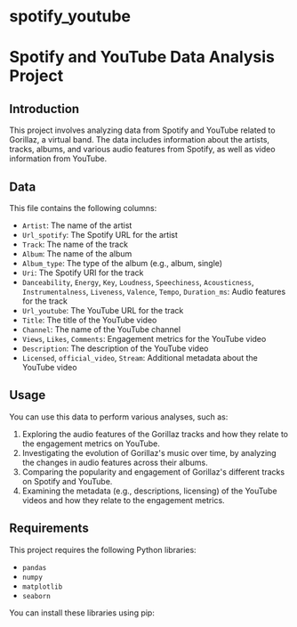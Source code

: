 # spotify_youtube
# Spotify and YouTube Data Analysis Project

## Introduction
This project involves analyzing data from Spotify and YouTube related to Gorillaz, a virtual band. The data includes information about the artists, tracks, albums, and various audio features from Spotify, as well as video information from YouTube.

## Data
This file contains the following columns:

- `Artist`: The name of the artist
- `Url_spotify`: The Spotify URL for the artist
- `Track`: The name of the track
- `Album`: The name of the album
- `Album_type`: The type of the album (e.g., album, single)
- `Uri`: The Spotify URI for the track
- `Danceability`, `Energy`, `Key`, `Loudness`, `Speechiness`, `Acousticness`, `Instrumentalness`, `Liveness`, `Valence`, `Tempo`, `Duration_ms`: Audio features for the track
- `Url_youtube`: The YouTube URL for the track
- `Title`: The title of the YouTube video
- `Channel`: The name of the YouTube channel
- `Views`, `Likes`, `Comments`: Engagement metrics for the YouTube video
- `Description`: The description of the YouTube video
- `Licensed`, `official_video`, `Stream`: Additional metadata about the YouTube video

## Usage
You can use this data to perform various analyses, such as:

1. Exploring the audio features of the Gorillaz tracks and how they relate to the engagement metrics on YouTube.
2. Investigating the evolution of Gorillaz's music over time, by analyzing the changes in audio features across their albums.
3. Comparing the popularity and engagement of Gorillaz's different tracks on Spotify and YouTube.
4. Examining the metadata (e.g., descriptions, licensing) of the YouTube videos and how they relate to the engagement metrics.

## Requirements
This project requires the following Python libraries:

- `pandas`
- `numpy`
- `matplotlib`
- `seaborn`

You can install these libraries using pip:
